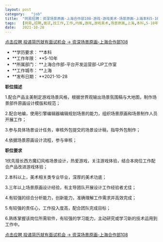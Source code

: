 ```yaml
---
layout:	post
category:	"job"
title:	"网易招聘：资深场景原画-上海合作部108-游戏-游戏美术-场景原画-上海本科5-10年"
tags:	[网易,招聘,面试,找工作,工作,内推,游戏,游戏美术,场景原画,上海,本科,5-10年]
date:	2021-10-28
---
```


[点击应聘 投递简历就有面试机会 ->  资深场景原画-上海合作部108](http://mobile.bole.netease.com/bole/boleDetail?id=35918&employeeId=346f03c3cda5f04c&key=all)



- **学历要求： **本科
- **工作年限： **5-10年
- **所属部门： **上海合作部-平台开发运营部-UP工作室
- **工作城市： **上海
- **发布日期： **2021-10-28



**职位描述**

1.配合产品主美制定游戏场景风格，根据世界观输出场景氛围稿与大地图，制作场景部件原画设计模版和规范；

2.配合地编，使用引擎编辑器编辑规划场景的能力，组织场景原画和场景制作人员开展工作；

3.参与具体场景设计任务，审核外包提交的场景设计稿，指导外包制作；

4.依据场景原画设计流程，参与审核；





**职位要求**

1优先擅长西方魔幻风格场景设计，热爱游戏，关注游戏体验，结合本岗位工作配合产品改进游戏体验；

2.本科以上，美术相关类专业毕业，深厚的美术功底；

3.三年以上场景原画设计经验，有主导团队开展设计工作经验者尤佳；

4.有较强的综合分析能力，创新能力，准确理解工作需求并高效完成；

5.有较强的责任心，工作投入度高，配合团队完成目标；

6.熟练掌握该岗位所需软件，有较强的学习能力，主动研究或学习新的技术运用到工作中。





[点击应聘 投递简历就有面试机会 ->  资深场景原画-上海合作部108](http://mobile.bole.netease.com/bole/boleDetail?id=35918&employeeId=346f03c3cda5f04c&key=all)